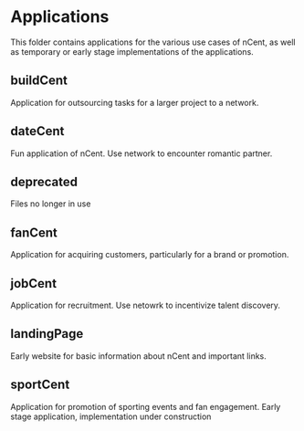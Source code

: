 # Applications

This folder contains applications for the various use cases of nCent, as well as temporary or early stage implementations of the applications.

## buildCent
Application for outsourcing tasks for a larger project to a network.

## dateCent
Fun application of nCent. Use network to encounter romantic partner.

## deprecated
Files no longer in use

## fanCent
Application for acquiring customers, particularly for a brand or promotion.

## jobCent
Application for recruitment. Use netowrk to incentivize talent discovery.

## landingPage
Early website for basic information about nCent and important links.

## sportCent
Application for promotion of sporting events and fan engagement. Early stage application, implementation under construction
